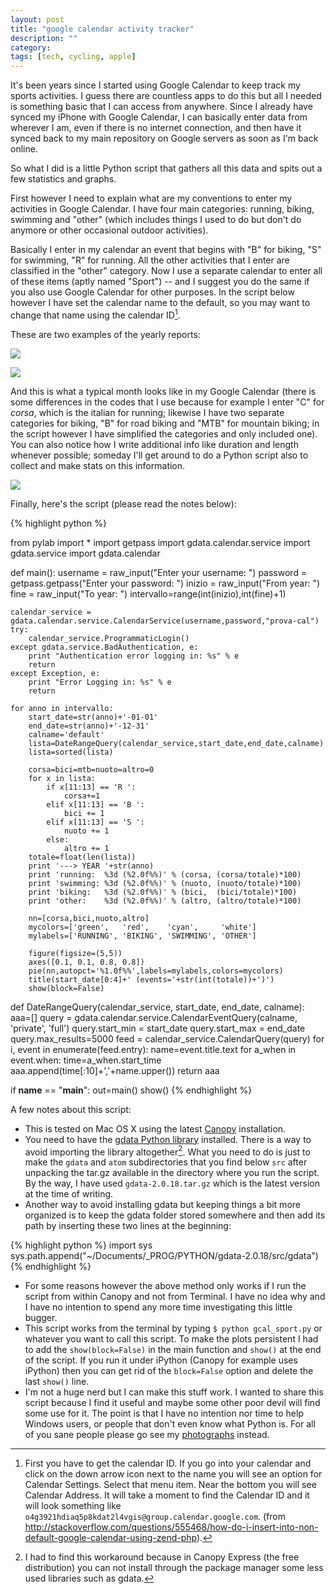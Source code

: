 ```yaml
---
layout: post
title: "google calendar activity tracker"
description: ""
category: 
tags: [tech, cycling, apple]
---
```



It's been years since I started using Google Calendar to keep track my sports activities. I guess there are countless apps to do this but all I needed is something basic that I can access from anywhere. Since I already have synced my iPhone with Google Calendar, I can basically enter data from wherever I am, even if there is no internet connection, and then have it synced back to my main repository on Google servers as soon as I'm back online.

So what I did is a little Python script that gathers all this data and spits out a few statistics and graphs.

First however I need to explain what are my conventions to enter my activities in Google Calendar. I have four main categories: running, biking, swimming and "other" (which includes things I used to do but don't do anymore or other occasional outdoor activities).

Basically I enter in my calendar an event that begins with "B" for biking, "S" for swimming, "R" for running. All the other activities that I enter are classified in the "other" category. Now I use a separate calendar to enter all of these items (aptly named "Sport") -- and I suggest you do the same if you also use Google Calendar for other purposes. In the script below however I have set the calendar name to the default, so you may want to change that name using the calendar ID[^nota-calendar-id].

These are two examples of the yearly reports:

![](https://dl.dropboxusercontent.com/u/179731/sport_gcal_2010.png)

![](https://dl.dropboxusercontent.com/u/179731/sport_gcal_2012.png)

And this is what a typical month looks like in my Google Calendar (there is some differences in the codes that I use because for example I enter "C" for _corsa_, which is the italian for running; likewise I have two separate categories for biking, "B" for road biking and "MTB" for mountain biking; in the script however I have simplified the categories and only included one). You can also notice how I write additional info like duration and length whenever possible; someday I'll get around to do a Python script also to collect and make stats on this information.

![](https://dl.dropboxusercontent.com/u/179731/google_calendar_esempio.png)

[^nota-calendar-id]: First you have to get the calendar ID. If you go into your calendar and click on the down arrow icon next to the name you will see an option for Calendar Settings. Select that menu item. Near the bottom you will see Calendar Address. It will take a moment to find the Calendar ID and it will look something like `o4g3921hdiaq5p8kdat2l4vgis@group.calendar.google.com`. (from <http://stackoverflow.com/questions/555468/how-do-i-insert-into-non-default-google-calendar-using-zend-php>).

Finally, here's the script (please read the notes below):

{% highlight python %}

from pylab import *
import getpass
import gdata.calendar.service
import gdata.service
import gdata.calendar

def main():
    username = raw_input("Enter your username: ")
    password = getpass.getpass("Enter your password: ")
    inizio = raw_input("From year: ")
    fine   = raw_input("To year: ")
    intervallo=range(int(inizio),int(fine)+1)

    calendar_service = gdata.calendar.service.CalendarService(username,password,"prova-cal")
    try:
        calendar_service.ProgrammaticLogin()
    except gdata.service.BadAuthentication, e:
        print "Authentication error logging in: %s" % e
        return
    except Exception, e:
        print "Error Logging in: %s" % e
        return

    for anno in intervallo:
        start_date=str(anno)+'-01-01'
        end_date=str(anno)+'-12-31'
        calname='default'
        lista=DateRangeQuery(calendar_service,start_date,end_date,calname)
        lista=sorted(lista)

        corsa=bici=mtb=nuoto=altro=0
        for x in lista:
            if x[11:13] == 'R ':
                corsa+=1
            elif x[11:13] == 'B ':
                bici += 1
            elif x[11:13] == 'S ':
                nuoto += 1
            else:
                altro += 1
        totale=float(len(lista))
        print '---> YEAR '+str(anno)
        print 'running:  %3d (%2.0f%%)' % (corsa, (corsa/totale)*100)
        print 'swimming: %3d (%2.0f%%)' % (nuoto, (nuoto/totale)*100)
        print 'biking:   %3d (%2.0f%%)' % (bici,  (bici/totale)*100)
        print 'other:    %3d (%2.0f%%)' % (altro, (altro/totale)*100)

        nn=[corsa,bici,nuoto,altro]
        mycolors=['green',   'red',    'cyan',     'white']
        mylabels=['RUNNING', 'BIKING', 'SWIMMING', 'OTHER']

        figure(figsize=(5,5))
        axes([0.1, 0.1, 0.8, 0.8])
        pie(nn,autopct='%1.0f%%',labels=mylabels,colors=mycolors)
        title(start_date[0:4]+' (events='+str(int(totale))+')')
        show(block=False)

def DateRangeQuery(calendar_service, start_date, end_date, calname):
    aaa=[]
    query = gdata.calendar.service.CalendarEventQuery(calname, 'private', 'full')
    query.start_min = start_date
    query.start_max = end_date
    query.max_results=5000
    feed = calendar_service.CalendarQuery(query)
    for i, event in enumerate(feed.entry):
        name=event.title.text
        for a_when in event.when:
            time=a_when.start_time
        aaa.append(time[:10]+','+name.upper())
    return aaa

if __name__ == "__main__":
    out=main()
    show()
{% endhighlight %}

A few notes about this script:

* This is tested on Mac OS X using the latest [Canopy](https://www.enthought.com/products/canopy/) installation. 
* You need to have the [gdata Python library](https://code.google.com/p/gdata-python-client/) installed. There is a way to avoid importing the library altogether[^nota-install-gdata]. What you need to do is just to make the `gdata` and `atom` subdirectories that you find below `src` after unpacking the tar.gz available in the directory where you run the script. By the way, I have used `gdata-2.0.18.tar.gz` which is the latest version at the time of writing.
* Another way to avoid installing gdata but keeping things a bit more organized is to keep the gdata folder stored somewhere and then add its path by inserting these two lines at the beginning:

{% highlight python %}
import sys
sys.path.append("~/Documents/_PROG/PYTHON/gdata-2.0.18/src/gdata")
{% endhighlight %}

* For some reasons however the above method only works if I run the script from within Canopy and not from Terminal. I have no idea why and I have no intention to spend any more time investigating this little bugger.
* This script works from the terminal by typing `$ python gcal_sport.py` or whatever you want to call this script. To make the plots persistent I had to add the `show(block=False)` in the main function and `show()` at the end of the script. If you run it under iPython (Canopy for example uses iPython) then you can get rid of the `block=False` option and delete the last `show()` line.
* I'm not a huge nerd but I can make this stuff work. I wanted to share this script because I find it useful and maybe some other poor devil will find some use for it. The point is that I have no intention nor time to help Windows users, or people that don't even know what Python is. For all of you sane people please go see my [photographs](http://aadm.github.io/tags.html#weekly%20snaps-ref) instead.


[^nota-install-gdata]: I had to find this workaround because in Canopy Express (the free distribution) you can not install through the package manager some less used libraries such as gdata.

